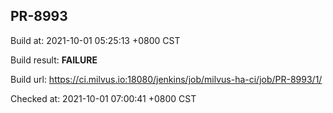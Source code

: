 <h2><a name="pr-8993" class="anchor" href="#pr-8993" rel="nofollow" aria-hidden="true"><span class="octicon octicon-link"></span></a>PR-8993</h2>

<p>Build at: 2021-10-01 05:25:13 +0800 CST</p>

<p>Build result: <strong>FAILURE</strong></p>

<p>Build url: <a href="https://ci.milvus.io:18080/jenkins/job/milvus-ha-ci/job/PR-8993/1/" rel="nofollow">https://ci.milvus.io:18080/jenkins/job/milvus-ha-ci/job/PR-8993/1/</a></p>

<p>Checked at: 2021-10-01 07:00:41 +0800 CST</p>
